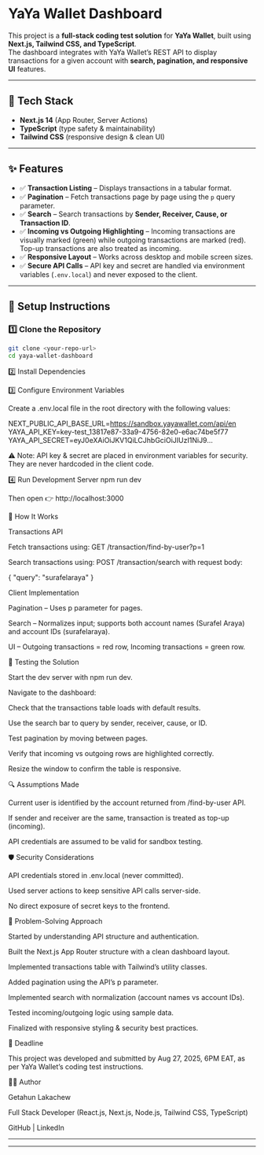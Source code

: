 # YaYa Wallet Dashboard

This project is a **full-stack coding test solution** for **YaYa Wallet**, built using **Next.js, Tailwind CSS, and TypeScript**.  
The dashboard integrates with YaYa Wallet’s REST API to display transactions for a given account with **search, pagination, and responsive UI** features.

---

## 🚀 Tech Stack

- **Next.js 14** (App Router, Server Actions)
- **TypeScript** (type safety & maintainability)
- **Tailwind CSS** (responsive design & clean UI)

---

## ✨ Features

- ✅ **Transaction Listing** – Displays transactions in a tabular format.
- ✅ **Pagination** – Fetch transactions page by page using the `p` query parameter.
- ✅ **Search** – Search transactions by **Sender, Receiver, Cause, or Transaction ID**.
- ✅ **Incoming vs Outgoing Highlighting** – Incoming transactions are visually marked (green) while outgoing transactions are marked (red). Top-up transactions are also treated as incoming.
- ✅ **Responsive Layout** – Works across desktop and mobile screen sizes.
- ✅ **Secure API Calls** – API key and secret are handled via environment variables (`.env.local`) and never exposed to the client.

---

## 🔧 Setup Instructions

### 1️⃣ Clone the Repository

```bash
git clone <your-repo-url>
cd yaya-wallet-dashboard
```

2️⃣ Install Dependencies

3️⃣ Configure Environment Variables

Create a .env.local file in the root directory with the following values:

NEXT_PUBLIC_API_BASE_URL=https://sandbox.yayawallet.com/api/en
YAYA_API_KEY=key-test_13817e87-33a9-4756-82e0-e6ac74be5f77
YAYA_API_SECRET=eyJ0eXAiOiJKV1QiLCJhbGciOiJIUzI1NiJ9...

⚠️ Note: API key & secret are placed in environment variables for security. They are never hardcoded in the client code.

4️⃣ Run Development Server
npm run dev

Then open 👉 http://localhost:3000

📖 How It Works

Transactions API

Fetch transactions using:
GET /transaction/find-by-user?p=1

Search transactions using:
POST /transaction/search with request body:

{ "query": "surafelaraya" }

Client Implementation

Pagination – Uses p parameter for pages.

Search – Normalizes input; supports both account names (Surafel Araya) and account IDs (surafelaraya).

UI – Outgoing transactions = red row, Incoming transactions = green row.

🧪 Testing the Solution

Start the dev server with npm run dev.

Navigate to the dashboard:

Check that the transactions table loads with default results.

Use the search bar to query by sender, receiver, cause, or ID.

Test pagination by moving between pages.

Verify that incoming vs outgoing rows are highlighted correctly.

Resize the window to confirm the table is responsive.

🔍 Assumptions Made

Current user is identified by the account returned from /find-by-user API.

If sender and receiver are the same, transaction is treated as top-up (incoming).

API credentials are assumed to be valid for sandbox testing.

🛡️ Security Considerations

API credentials stored in .env.local (never committed).

Used server actions to keep sensitive API calls server-side.

No direct exposure of secret keys to the frontend.

📝 Problem-Solving Approach

Started by understanding API structure and authentication.

Built the Next.js App Router structure with a clean dashboard layout.

Implemented transactions table with Tailwind’s utility classes.

Added pagination using the API’s p parameter.

Implemented search with normalization (account names vs account IDs).

Tested incoming/outgoing logic using sample data.

Finalized with responsive styling & security best practices.

📅 Deadline

This project was developed and submitted by Aug 27, 2025, 6PM EAT, as per YaYa Wallet’s coding test instructions.

👨‍💻 Author

Getahun Lakachew

Full Stack Developer (React.js, Next.js, Node.js, Tailwind CSS, TypeScript)

GitHub
| LinkedIn

---

---
